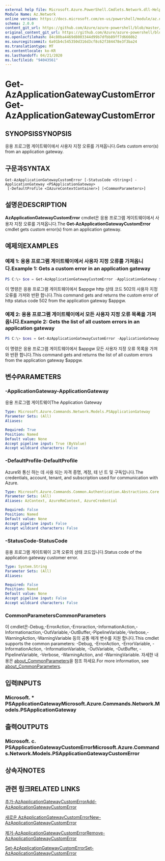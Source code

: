 ```yaml
---
external help file: Microsoft.Azure.PowerShell.Cmdlets.Network.dll-Help.xml
Module Name: Az.Network
online version: https://docs.microsoft.com/en-us/powershell/module/az.network/get-azapplicationgatewaycustomerror
schema: 2.0.0
content_git_url: https://github.com/Azure/azure-powershell/blob/master/src/Network/Network/help/Get-AzApplicationGatewayCustomError.md
original_content_git_url: https://github.com/Azure/azure-powershell/blob/master/src/Network/Network/help/Get-AzApplicationGatewayCustomError.md
ms.openlocfilehash: 84c80ba4469d8003344d99b7dfbb89ff7d6660b2
ms.sourcegitcommit: 6a91b4c545350d316d3cf8c62f384478e3f3ba24
ms.translationtype: MT
ms.contentlocale: ko-KR
ms.lasthandoff: 04/21/2020
ms.locfileid: "94043561"
---
```

# <span data-ttu-id="377f9-101">Get-AzApplicationGatewayCustomError</span><span class="sxs-lookup"><span data-stu-id="377f9-101">Get-AzApplicationGatewayCustomError</span></span>

## <span data-ttu-id="377f9-102">SYNOPSIS</span><span class="sxs-lookup"><span data-stu-id="377f9-102">SYNOPSIS</span></span>
<span data-ttu-id="377f9-103">응용 프로그램 게이트웨이에서 사용자 지정 오류를 가져옵니다.</span><span class="sxs-lookup"><span data-stu-id="377f9-103">Gets custom error(s) from an application gateway.</span></span>

## <span data-ttu-id="377f9-104">구문과</span><span class="sxs-lookup"><span data-stu-id="377f9-104">SYNTAX</span></span>

```
Get-AzApplicationGatewayCustomError [-StatusCode <String>] -ApplicationGateway <PSApplicationGateway>
 [-DefaultProfile <IAzureContextContainer>] [<CommonParameters>]
```

## <span data-ttu-id="377f9-105">설명은</span><span class="sxs-lookup"><span data-stu-id="377f9-105">DESCRIPTION</span></span>
<span data-ttu-id="377f9-106">**AzApplicationGatewayCustomError** cmdlet은 응용 프로그램 게이트웨이에서 사용자 지정 오류를 가져옵니다.</span><span class="sxs-lookup"><span data-stu-id="377f9-106">The **Get-AzApplicationGatewayCustomError** cmdlet gets custom error(s) from an application gateway.</span></span>

## <span data-ttu-id="377f9-107">예제의</span><span class="sxs-lookup"><span data-stu-id="377f9-107">EXAMPLES</span></span>

### <span data-ttu-id="377f9-108">예제 1: 응용 프로그램 게이트웨이에서 사용자 지정 오류를 가져옵니다.</span><span class="sxs-lookup"><span data-stu-id="377f9-108">Example 1: Gets a custom error in an application gateway</span></span>
```powershell
PS C:\> $ce = Get-AzApplicationGatewayCustomError -ApplicationGateway $appgw -StatusCode HttpStatus502
```

<span data-ttu-id="377f9-109">이 명령은 응용 프로그램 게이트웨이에서 $appgw http 상태 코드 502의 사용자 지정 오류를 가져와 반환 합니다.</span><span class="sxs-lookup"><span data-stu-id="377f9-109">This command gets and returns the custom error of http status code 502 from the application gateway $appgw.</span></span>

### <span data-ttu-id="377f9-110">예제 2: 응용 프로그램 게이트웨이에서 모든 사용자 지정 오류 목록을 가져옵니다.</span><span class="sxs-lookup"><span data-stu-id="377f9-110">Example 2: Gets the list of all custom errors in an application gateway</span></span>
```powershell
PS C:\> $ces = Get-AzApplicationGatewayCustomError -ApplicationGateway $appgw
```

<span data-ttu-id="377f9-111">이 명령은 응용 프로그램 게이트웨이에서 $appgw 모든 사용자 지정 오류 목록을 가져와 반환 합니다.</span><span class="sxs-lookup"><span data-stu-id="377f9-111">This command gets and returns the list of all custom errors from the application gateway $appgw.</span></span>

## <span data-ttu-id="377f9-112">변수</span><span class="sxs-lookup"><span data-stu-id="377f9-112">PARAMETERS</span></span>

### <span data-ttu-id="377f9-113">-ApplicationGateway</span><span class="sxs-lookup"><span data-stu-id="377f9-113">-ApplicationGateway</span></span>
<span data-ttu-id="377f9-114">응용 프로그램 게이트웨이</span><span class="sxs-lookup"><span data-stu-id="377f9-114">The Application Gateway</span></span>

```yaml
Type: Microsoft.Azure.Commands.Network.Models.PSApplicationGateway
Parameter Sets: (All)
Aliases:

Required: True
Position: Named
Default value: None
Accept pipeline input: True (ByValue)
Accept wildcard characters: False
```

### <span data-ttu-id="377f9-115">-DefaultProfile</span><span class="sxs-lookup"><span data-stu-id="377f9-115">-DefaultProfile</span></span>
<span data-ttu-id="377f9-116">Azure와 통신 하는 데 사용 되는 자격 증명, 계정, 테 넌 트 및 구독입니다.</span><span class="sxs-lookup"><span data-stu-id="377f9-116">The credentials, account, tenant, and subscription used for communication with Azure.</span></span>

```yaml
Type: Microsoft.Azure.Commands.Common.Authentication.Abstractions.Core.IAzureContextContainer
Parameter Sets: (All)
Aliases: AzContext, AzureRmContext, AzureCredential

Required: False
Position: Named
Default value: None
Accept pipeline input: False
Accept wildcard characters: False
```

### <span data-ttu-id="377f9-117">-StatusCode</span><span class="sxs-lookup"><span data-stu-id="377f9-117">-StatusCode</span></span>
<span data-ttu-id="377f9-118">응용 프로그램 게이트웨이 고객 오류의 상태 코드입니다.</span><span class="sxs-lookup"><span data-stu-id="377f9-118">Status code of the application gateway customer error.</span></span>

```yaml
Type: System.String
Parameter Sets: (All)
Aliases:

Required: False
Position: Named
Default value: None
Accept pipeline input: False
Accept wildcard characters: False
```

### <span data-ttu-id="377f9-119">CommonParameters</span><span class="sxs-lookup"><span data-stu-id="377f9-119">CommonParameters</span></span>
<span data-ttu-id="377f9-120">이 cmdlet은-Debug,-ErrorAction,-Erroraction,-InformationAction,-Informationaction,-OutVariable,-OutBuffer,-PipelineVariable,-Verbose,-WarningAction,-WarningVariable 등의 공통 매개 변수를 지원 합니다.</span><span class="sxs-lookup"><span data-stu-id="377f9-120">This cmdlet supports the common parameters: -Debug, -ErrorAction, -ErrorVariable, -InformationAction, -InformationVariable, -OutVariable, -OutBuffer, -PipelineVariable, -Verbose, -WarningAction, and -WarningVariable.</span></span> <span data-ttu-id="377f9-121">자세한 내용은 [about_CommonParameters](http://go.microsoft.com/fwlink/?LinkID=113216)을 참조 하세요.</span><span class="sxs-lookup"><span data-stu-id="377f9-121">For more information, see [about_CommonParameters](http://go.microsoft.com/fwlink/?LinkID=113216).</span></span>

## <span data-ttu-id="377f9-122">입력</span><span class="sxs-lookup"><span data-stu-id="377f9-122">INPUTS</span></span>

### <span data-ttu-id="377f9-123">Microsoft. \* PSApplicationGateway</span><span class="sxs-lookup"><span data-stu-id="377f9-123">Microsoft.Azure.Commands.Network.Models.PSApplicationGateway</span></span>

## <span data-ttu-id="377f9-124">출력</span><span class="sxs-lookup"><span data-stu-id="377f9-124">OUTPUTS</span></span>

### <span data-ttu-id="377f9-125">Microsoft. c. PSApplicationGatewayCustomError</span><span class="sxs-lookup"><span data-stu-id="377f9-125">Microsoft.Azure.Commands.Network.Models.PSApplicationGatewayCustomError</span></span>

## <span data-ttu-id="377f9-126">상속자</span><span class="sxs-lookup"><span data-stu-id="377f9-126">NOTES</span></span>

## <span data-ttu-id="377f9-127">관련 링크</span><span class="sxs-lookup"><span data-stu-id="377f9-127">RELATED LINKS</span></span>

[<span data-ttu-id="377f9-128">추가-AzApplicationGatewayCustomError</span><span class="sxs-lookup"><span data-stu-id="377f9-128">Add-AzApplicationGatewayCustomError</span></span>](./Add-AzApplicationGatewayCustomError.md)

[<span data-ttu-id="377f9-129">새로운 AzApplicationGatewayCustomError</span><span class="sxs-lookup"><span data-stu-id="377f9-129">New-AzApplicationGatewayCustomError</span></span>](./New-AzApplicationGatewayCustomError.md)

[<span data-ttu-id="377f9-130">제거-AzApplicationGatewayCustomError</span><span class="sxs-lookup"><span data-stu-id="377f9-130">Remove-AzApplicationGatewayCustomError</span></span>](./Remove-AzApplicationGatewayCustomError.md)

[<span data-ttu-id="377f9-131">Set-AzApplicationGatewayCustomError</span><span class="sxs-lookup"><span data-stu-id="377f9-131">Set-AzApplicationGatewayCustomError</span></span>](./Set-AzApplicationGatewayCustomError.md)
